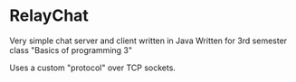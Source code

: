 # RelayChat
Very simple chat server and client written in Java
Written for 3rd semester class "Basics of programming 3"

Uses a custom "protocol" over TCP sockets.

